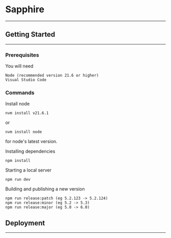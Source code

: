 # Sapphire

---

## Getting Started

---

### Prerequisites

You will need

```
Node (recommended version 21.6 or higher)
Visual Studio Code
```

### Commands

Install node

```
nvm install v21.6.1
```
or

```
nvm install node
```
for node's latest version.

Installing dependencies

```
npm install
```

Starting a local server

```
npm run dev
```

Building and publishing a new version

```
npm run release:patch (eg 5.2.123 -> 5.2.124)
npm run release:minor (eg 5.2 -> 5.3)
npm run release:major (eg 5.0 -> 6.0)
```

## Deployment

---

